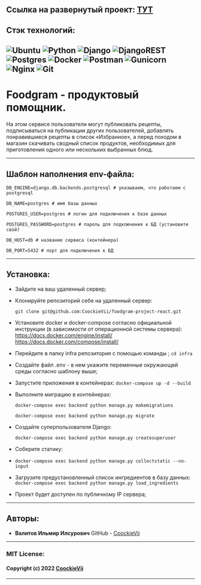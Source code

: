 Ссылка на развернутый проект: [ТУТ]( http://84.201.154.166/recipes)
----------
## Стэк технологий:
![Ubuntu](https://img.shields.io/badge/Ubuntu-E95420?style=for-the-badge&logo=ubuntu&logoColor=white)
![Python](https://img.shields.io/badge/python-3670A0?style=for-the-badge&logo=python&logoColor=ffdd54)
![Django](https://img.shields.io/badge/django-%23092E20.svg?style=for-the-badge&logo=django&logoColor=white)
![DjangoREST](https://img.shields.io/badge/DJANGO-REST-ff1709?style=for-the-badge&logo=django&logoColor=white&color=ff1709&labelColor=gray)
![Postgres](https://img.shields.io/badge/postgres-%23316192.svg?style=for-the-badge&logo=postgresql&logoColor=white)
![Docker](https://img.shields.io/badge/docker-%230db7ed.svg?style=for-the-badge&logo=docker&logoColor=white)
![Postman](https://img.shields.io/badge/Postman-FF6C37?style=for-the-badge&logo=postman&logoColor=white)
![Gunicorn](https://img.shields.io/badge/gunicorn-%298729.svg?style=for-the-badge&logo=gunicorn&logoColor=white)
![Nginx](https://img.shields.io/badge/nginx-%23009639.svg?style=for-the-badge&logo=nginx&logoColor=white)
![Git](https://img.shields.io/badge/git-%23F05033.svg?style=for-the-badge&logo=git&logoColor=white)
----------
# Foodgram - продуктовый помощник.

На этом сервисе пользователи могут публиковать рецепты, подписываться на публикации других пользователей, добавлять понравившиеся рецепты в список «Избранное», а перед походом в магазин скачивать сводный список продуктов, необходимых для приготовления одного или нескольких выбранных блюд.

----------
## Шаблон наполнения env-файла:

``` DB_ENGINE=django.db.backends.postgresql # указываем, что работаем с postgresql ```

``` DB_NAME=postgres # имя базы данных ```

``` POSTGRES_USER=postgres # логин для подключения к базе данных ```

``` POSTGRES_PASSWORD=postgres # пароль для подключения к БД (установите свой) ```

``` DB_HOST=db # название сервиса (контейнера) ```

``` DB_PORT=5432 # порт для подключения к БД ```

----------
## Установка:
* Зайдите на ваш удаленный сервер;
* Клонируйте репозиторий себе на удаленный сервер:

  ``` git clone git@github.com:CoockieVii/foodgram-project-react.git ```
* Установите docker и docker-compose согласно официальной инструкции (в зависимости от операционной системы сервера):
    https://docs.docker.com/engine/install/    
    https://docs.docker.com/compose/install/
* Перейдите в папку infra репозитория с помощью команды ;
 ``` cd infra ```
* Создайте файл .env - в нем укажите переменные окружающей среды согласно шаблону выше;

* Запустите приложения в контейнерах: 
  ``` docker-compose up -d --build ```
  
* Выполните миграцию в контейнерах: 

  ``` docker-compose exec backend python manage.py makemigrations ```
  
  ``` docker-compose exec backend python manage.py migrate ```
* Создайте суперпользователя Django:

  ``` docker-compose exec backend python manage.py createsuperuser ```
* Соберите статику:
* 
  ``` docker-compose exec backend python manage.py collectstatic --no-input ```
* Загрузите предустановленный список ингредиентов в базу данных:
  ``` docker-compose exec backend python manage.py load_ingredients ```
* Проект будет доступен по публичному IP сервера;
----------
Авторы:
----------
* **Валитов Ильмир Илсурович**
GitHub - [CoockieVii](https://github.com/CoockieVii)
----------
### MIT License:
#### Copyright (c) 2022 [CoockieVii](https://github.com/CoockieVii)

----------